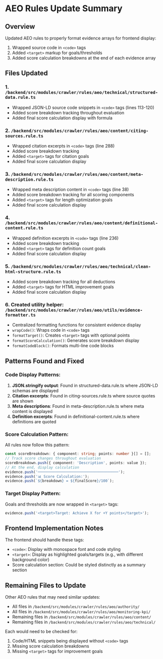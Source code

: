# AEO Rules Update Summary

## Overview
Updated AEO rules to properly format evidence arrays for frontend display:
1. Wrapped source code in `<code>` tags
2. Added `<target>` markup for goals/thresholds 
3. Added score calculation breakdowns at the end of each evidence array

## Files Updated

### 1. `/backend/src/modules/crawler/rules/aeo/technical/structured-data.rule.ts`
- Wrapped JSON-LD source code snippets in `<code>` tags (lines 113-120)
- Added score breakdown tracking throughout evaluation
- Added final score calculation display with formula

### 2. `/backend/src/modules/crawler/rules/aeo/content/citing-sources.rule.ts`
- Wrapped citation excerpts in `<code>` tags (line 288)
- Added score breakdown tracking
- Added `<target>` tags for citation goals
- Added final score calculation display

### 3. `/backend/src/modules/crawler/rules/aeo/content/meta-description.rule.ts`
- Wrapped meta description content in `<code>` tags (line 38)
- Added score breakdown tracking for all scoring components
- Added `<target>` tags for length optimization goals
- Added final score calculation display

### 4. `/backend/src/modules/crawler/rules/aeo/content/definitional-content.rule.ts`
- Wrapped definition excerpts in `<code>` tags (line 236)
- Added score breakdown tracking
- Added `<target>` tags for definition count goals
- Added final score calculation display

### 5. `/backend/src/modules/crawler/rules/aeo/technical/clean-html-structure.rule.ts`
- Added score breakdown tracking for all deductions
- Added `<target>` tags for HTML improvement goals
- Added final score calculation display

### 6. Created utility helper: `/backend/src/modules/crawler/rules/aeo/utils/evidence-formatter.ts`
- Centralized formatting functions for consistent evidence display
- `wrapCode()`: Wraps code in `<code>` tags
- `formatTarget()`: Creates `<target>` tags with optional points
- `formatScoreCalculation()`: Generates score breakdown display
- `formatCodeBlock()`: Formats multi-line code blocks

## Patterns Found and Fixed

### Code Display Patterns:
1. **JSON.stringify output**: Found in structured-data.rule.ts where JSON-LD schemas are displayed
2. **Citation excerpts**: Found in citing-sources.rule.ts where source quotes are shown
3. **Meta descriptions**: Found in meta-description.rule.ts where meta content is displayed
4. **Definition excerpts**: Found in definitional-content.rule.ts where definitions are quoted

### Score Calculation Pattern:
All rules now follow this pattern:
```typescript
const scoreBreakdown: { component: string; points: number }[] = [];
// Track score changes throughout evaluation
scoreBreakdown.push({ component: 'Description', points: value });
// At the end, display calculation
evidence.push('─────────────────────────────────────');
evidence.push('📊 Score Calculation:');
evidence.push(`${breakdown} = ${finalScore}/100`);
```

### Target Display Pattern:
Goals and thresholds are now wrapped in `<target>` tags:
```typescript
evidence.push('<target>Target: Achieve X for +Y points</target>');
```

## Frontend Implementation Notes

The frontend should handle these tags:
- `<code>`: Display with monospace font and code styling
- `<target>`: Display as highlighted goals/targets (e.g., with different background color)
- Score calculation section: Could be styled distinctly as a summary section

## Remaining Files to Update

Other AEO rules that may need similar updates:
- All files in `/backend/src/modules/crawler/rules/aeo/authority/`
- All files in `/backend/src/modules/crawler/rules/aeo/monitoring-kpi/`
- Remaining files in `/backend/src/modules/crawler/rules/aeo/content/`
- Remaining files in `/backend/src/modules/crawler/rules/aeo/technical/`

Each would need to be checked for:
1. Code/HTML snippets being displayed without `<code>` tags
2. Missing score calculation breakdowns
3. Missing `<target>` tags for improvement goals